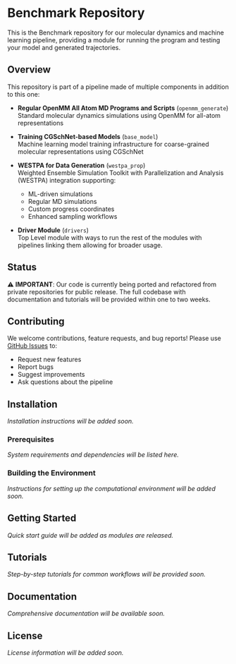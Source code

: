 # Benchmark Repository

This is the Benchmark repository for our molecular dynamics and machine learning pipeline, providing a module for running the program and testing your model and generated trajectories.

## Overview

This repository is part of a pipeline made of multiple components in addition to this one:

* **Regular OpenMM All Atom MD Programs and Scripts** (`openmm_generate`)  
  Standard molecular dynamics simulations using OpenMM for all-atom representations

* **Training CGSchNet-based Models** (`base_model`)  
  Machine learning model training infrastructure for coarse-grained molecular representations using CGSchNet

* **WESTPA for Data Generation** (`westpa_prop`)  
  Weighted Ensemble Simulation Toolkit with Parallelization and Analysis (WESTPA) integration supporting:
  - ML-driven simulations
  - Regular MD simulations
  - Custom progress coordinates
  - Enhanced sampling workflows

* **Driver Module** (`drivers`)  
  Top Level module with ways to run the rest of the modules with pipelines linking them allowing for broader usage.

## Status

⚠️ **IMPORTANT**: Our code is currently being ported and refactored from private repositories for public release. The full codebase with documentation and tutorials will be provided within one to two weeks.

## Contributing

We welcome contributions, feature requests, and bug reports! Please use [GitHub Issues](../../issues) to:
- Request new features
- Report bugs
- Suggest improvements
- Ask questions about the pipeline

## Installation

*Installation instructions will be added soon.*

### Prerequisites

*System requirements and dependencies will be listed here.*

### Building the Environment

*Instructions for setting up the computational environment will be added soon.*

## Getting Started

*Quick start guide will be added as modules are released.*

## Tutorials

*Step-by-step tutorials for common workflows will be provided soon.*

## Documentation

*Comprehensive documentation will be available soon.*

## License

*License information will be added soon.*

